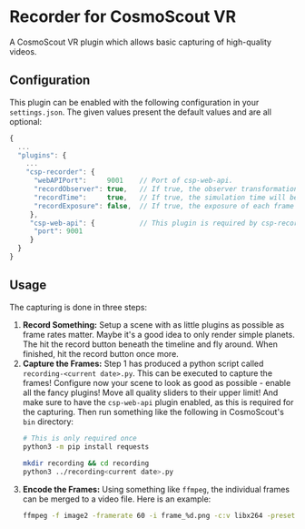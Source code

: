 # Recorder for CosmoScout VR

A CosmoScout VR plugin which allows basic capturing of high-quality videos.

## Configuration

This plugin can be enabled with the following configuration in your `settings.json`.
The given values present the default values and are all optional:

```javascript
{
  ...
  "plugins": {
    ...
    "csp-recorder": {
      "webAPIPort":     9001    // Port of csp-web-api.
      "recordObserver": true,   // If true, the observer transformation will be recorded for each frame.
      "recordTime":     true,   // If true, the simulation time will be recorded for each frame.
      "recordExposure": false,  // If true, the exposure of each frame will be recorded. Requires HDR mode.
     },
     "csp-web-api": {           // This plugin is required by csp-recorder.
      "port": 9001
     }
  }
}
```

## Usage

The capturing is done in three steps:
1. **Record Something:** Setup a scene with as little plugins as possible as frame rates matter.
Maybe it's a good idea to only render simple planets.
The hit the record button beneath the timeline and fly around.
When finished, hit the record button once more.
2. **Capture the Frames:** Step 1 has produced a python script called `recording-<current date>.py`.
This can be executed to capture the frames!
Configure now your scene to look as good as possible - enable all the fancy plugins!
Move all quality sliders to their upper limit!
And make sure to have the `csp-web-api` plugin enabled, as this is required for the capturing.
Then run something like the following in CosmoScout's `bin` directory:
   ```bash
   # This is only required once
   python3 -m pip install requests
 
   mkdir recording && cd recording
   python3 ../recording<current date>.py
   ```
3. **Encode the Frames:** Using something like `ffmpeg`, the individual frames can be merged to a video file.
Here is an example:
   ```bash
   ffmpeg -f image2 -framerate 60 -i frame_%d.png -c:v libx264 -preset veryslow  -qp 8 -pix_fmt yuv420p recording.mp4
   ```

